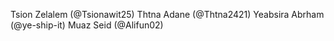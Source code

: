 Tsion Zelalem (@Tsionawit25)
Thtna Adane (@Thtna2421)
Yeabsira Abrham (@ye-ship-it)
Muaz Seid (@Alifun02)
